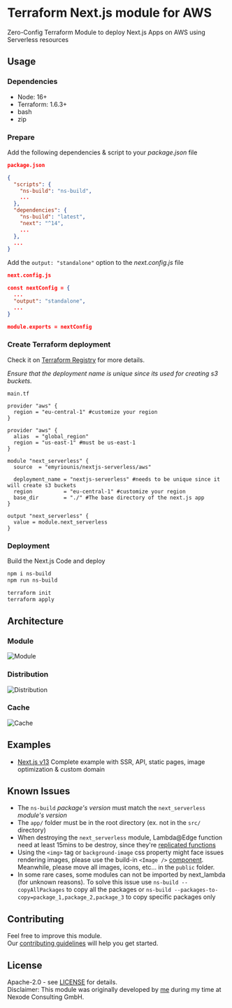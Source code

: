 # Terraform Next.js module for AWS

Zero-Config Terraform Module to deploy Next.js Apps on AWS using Serverless resources


## Usage

### Dependencies

* Node: 16+
* Terraform: 1.6.3+
* bash
* zip


### Prepare 

Add the following dependencies & script to your _package.json_ file

```json
package.json

{
  "scripts": {
    "ns-build": "ns-build",
    ...
  },
  "dependencies": {
    "ns-build": "latest",
    "next": "^14",
    ...
  },
  ...
}
```

Add the `output: "standalone"` option to the _next.config.js_ file

```json
next.config.js

const nextConfig = {
  ...
  "output": "standalone",
  ...
}

module.exports = nextConfig

```


### Create Terraform deployment

Check it on [Terraform Registry](https://registry.terraform.io/modules/emyriounis/terraform-aws-nextjs-serverless) for more details.

_Ensure that the deployment name is unique since its used for creating s3 buckets._

```
main.tf

provider "aws" {
  region = "eu-central-1" #customize your region
}

provider "aws" {
  alias  = "global_region"
  region = "us-east-1" #must be us-east-1
}

module "next_serverless" {
  source  = "emyriounis/nextjs-serverless/aws"

  deployment_name = "nextjs-serverless" #needs to be unique since it will create s3 buckets
  region          = "eu-central-1" #customize your region
  base_dir        = "./" #The base directory of the next.js app
}

output "next_serverless" {
  value = module.next_serverless
}
```

### Deployment
Build the Next.js Code and deploy
```bash
npm i ns-build
npm run ns-build

terraform init
terraform apply
```


## Architecture

### Module 
![Module ](https://github.com/emyriounis/terraform-aws-nextjs-serverless/blob/main/visuals/module.webp?raw=true)

### Distribution 
![Distribution ](https://github.com/emyriounis/terraform-aws-nextjs-serverless/blob/main/visuals/distribution.webp?raw=true)

### Cache 
![Cache ](https://github.com/emyriounis/terraform-aws-nextjs-serverless/blob/main/visuals/cache.webp?raw=true)


## Examples

* [Next.js v13](https://github.com/emyriounis/terraform-aws-nextjs-serverless/tree/main/examples/nextjs-v13)
  Complete example with SSR, API, static pages, image optimization & custom domain


## Known Issues

* The `ns-build` _package's version_ must match the `next_serverless` _module's version_
* The `app/` folder must be in the root directory (ex. not in the `src/` directory)
* When destroying the `next_serverless` module, Lambda@Edge function need at least 15mins to be destroy, since they're [replicated functions](https://docs.aws.amazon.com/AmazonCloudFront/latest/DeveloperGuide/lambda-edge-delete-replicas.html)
* Using the `<img>` tag or `background-image` css property might face issues rendering images, please use the build-in `<Image />` [component](https://nextjs.org/docs/pages/api-reference/components/image). Meanwhile, please move all images, icons, etc... in the `public` folder.
* In some rare cases, some modules can not be imported by next_lambda (for unknown reasons). To solve this issue use `ns-build --copyAllPackages` to copy all the packages or `ns-build --packages-to-copy=package_1,package_2,package_3` to copy specific packages only


## Contributing

Feel free to improve this module.
<br>
Our [contributing guidelines](https://github.com/emyriounis/terraform-aws-nextjs-serverless/tree/main/CONTRIBUTING.md) will help you get started.


## License
Apache-2.0 - see [LICENSE](https://github.com/emyriounis/terraform-aws-nextjs-serverless/tree/main/LICENSE) for details.\
Disclaimer: This module was originally developed by [me](https://github.com/emyriounis) during my time at Nexode Consulting GmbH.